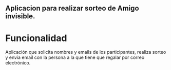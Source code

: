 ## Aplicacion para realizar sorteo de Amigo invisible.

# Funcionalidad

Aplicación que solicita nombres y emails de los participantes, realiza sorteo y envia email con la persona a la que tiene que regalar por correo electrónico.
